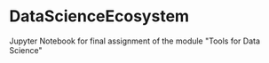 # DataScienceEcosystem
Jupyter Notebook for final assignment of the module "Tools for Data Science"
